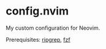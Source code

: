 # config.nvim

My custom configuration for Neovim.

Prerequisites: [ripgrep](https://github.com/BurntSushi/ripgrep), [fzf](https://github.com/junegunn/fzf)
